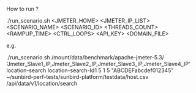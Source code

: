 How to run ?

./run_scenario.sh <JMETER_HOME> <JMETER_IP_LIST> <SCENARIO_NAME> <SCENARIO_ID> <THREADS_COUNT> <RAMPUP_TIME> <CTRL_LOOPS> <API_KEY>  <DOMAIN_FILE> <pathPrefix>


e.g.

./run_scenario.sh /mount/data/benchmark/apache-jmeter-5.3/ 'Jmeter_Slave1_IP,Jmeter_Slave2_IP,Jmeter_Slave3_IP,Jmeter_Slave4_IP' location-search location-search-Id1 5 1 5 "ABCDEFabcdef012345" ~/sunbird-perf-tests/sunbird-platform/testdata/host.csv /api/data/v1/location/search
